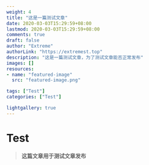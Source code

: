 ```yaml
---
weight: 4
title: "这是一篇测试文章"
date: 2020-03-03T15:29:59+08:00
lastmod: 2020-03-03T15:29:59+08:00
comments: true
draft: false
author: "Extreme"
authorLink: "https://extremest.top"
description: "这是一篇测试文章，为了测试文章能否正常发布"
images: []
resources:
- name: "featured-image"
  src: "featured-image.png"

tags: ["Test"]
categories: ["Test"]

lightgallery: true
---
```


# Test

> **这篇文章用于测试文章发布** 